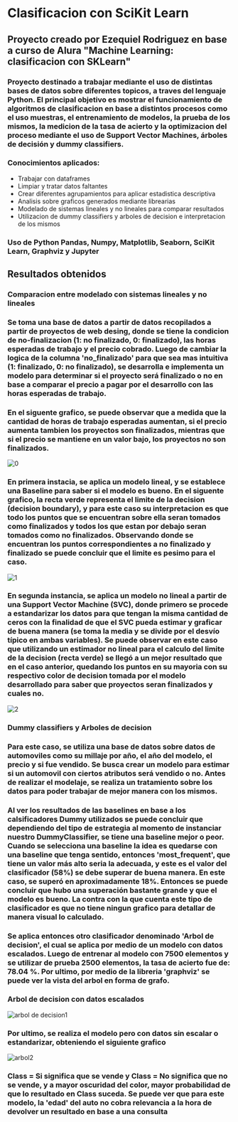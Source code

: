 # Clasificacion con SciKit Learn

## Proyecto creado por Ezequiel Rodriguez en base a curso de Alura "Machine Learning: clasificacion con SKLearn"

### Proyecto destinado a trabajar mediante el uso de distintas bases de datos sobre diferentes topicos, a traves del lenguaje Python. El principal objetivo es mostrar el funcionamiento de algoritmos de clasificacion en base a distintos procesos como el uso muestras, el entrenamiento de modelos, la prueba de los mismos, la medicion de la tasa de acierto y la optimizacion del proceso mediante el uso de Support Vector Machines, árboles de decisión y dummy classifiers.

### Conocimientos aplicados:
* Trabajar con dataframes
* Limpiar y tratar datos faltantes
* Crear diferentes agrupamientos para aplicar estadistica descriptiva
* Analisis sobre graficos generados mediante librearias
* Modelado de sistemas lineales y no lineales para comparar resultados
* Utilizacion de dummy classifiers y arboles de decision e interpretacion de los mismos

### Uso de Python Pandas, Numpy, Matplotlib, Seaborn, SciKit Learn, Graphviz y Jupyter

## Resultados obtenidos

### Comparacion entre modelado con sistemas lineales y no lineales

### Se toma una base de datos a partir de datos recopilados a partir de proyectos de web desing, donde se tiene la condicion de no-finalizacion (1: no finalizado, 0: finalizado), las horas esperadas de trabajo y el precio cobrado. Luego de cambiar la logica de la columna 'no_finalizado' para que sea mas intuitiva (1: finalizado, 0: no finalizado), se desarrolla e implementa un modelo para determinar si el proyecto será finalizado o no en base a comparar el precio a pagar por el desarrollo con las horas esperadas de trabajo.

### En el siguente grafico, se puede observar que a medida que la cantidad de horas de trabajo esperadas aumentan, si el precio aumenta tambien los proyectos son finalizados, mientras que si el precio se mantiene en un valor bajo, los proyectos no son finalizados.

![0](https://user-images.githubusercontent.com/111917955/230812889-1c53a6ea-19b1-4a26-9f8c-5516161727f5.png)

### En primera instacia, se aplica un modelo lineal, y se establece una Baseline para saber si el modelo es bueno. En el siguente grafico, la recta verde representa el limite de la decision (decision boundary), y para este caso su interpretacion es que todo los puntos que se encuentran sobre ella seran tomados como finalizados y todos los que estan por debajo seran tomados como no finalizados. Observando donde se encuentran los puntos correspondientes a no finalizado y finalizado se puede concluir que el limite es pesimo para el caso.

![1](https://user-images.githubusercontent.com/111917955/230813980-7ce99611-5ad5-4af3-9fea-ad40c6d8db38.png)

### En segunda instancia, se aplica un modelo no lineal a partir de una Support Vector Machine (SVC), donde primero se procede a estandarizar los datos para que tengan la misma cantidad de ceros con la finalidad de que el SVC pueda estimar y graficar de buena manera (se toma la media y se divide por el desvío típico en ambas variables). Se puede observar en este caso que utilizando un estimador no lineal para el calculo del limite de la decision (recta verde) se llegó a un mejor resultado que en el caso anterior, quedando los puntos en su mayoria con su respectivo color de decision tomada por el modelo desarrollado para saber que proyectos seran finalizados y cuales no.

![2](https://user-images.githubusercontent.com/111917955/230813494-e3b4b842-0c48-4d85-b26a-dce23d7470bf.png)

### Dummy classifiers y Arboles de decision

### Para este caso, se utiliza una base de datos sobre datos de automoviles como su millaje por año, el año del modelo, el precio y si fue vendido. Se busca crear un modelo para estimar si un automovil con ciertos atributos será vendido o no. Antes de realizar el modelaje, se realiza un tratamiento sobre los datos para poder trabajar de mejor manera con los mismos.

### Al ver los resultados de las baselines en base a los calsificadores Dummy utilizados se puede concluir que dependiendo del tipo de estrategia al momento de instanciar nuestro DummyClassifier, se tiene una baseline mejor o peor. Cuando se selecciona una baseline la idea es quedarse con una baseline que tenga sentido, entonces 'most_frequent', que tiene un valor más alto seria la adecuada, y este es el valor del clasificador (58%) se debe superar de buena manera. En este caso, se superó en aproximadamente 18%. Entonces se puede concluir que hubo una superación bastante grande y que el modelo es bueno. La contra con la que cuenta este tipo de clasificador es que no tiene ningun grafico para detallar de manera visual lo calculado.

### Se aplica entonces otro clasificador denominado 'Arbol de decision', el cual se aplica por medio de un modelo con datos escalados. Luego de entrenar al modelo con 7500 elementos y se utilizar de prueba 2500 elementos, la tasa de acierto fue de: 78.04 %. Por ultimo, por medio de la libreria 'graphviz' se puede ver la vista del arbol en forma de grafo.

### Arbol de decision con datos escalados

![arbol de decision1](https://user-images.githubusercontent.com/111917955/231894968-c3c2f5c6-1b33-4f06-83f9-ad4f026d0bc1.png)

### Por ultimo, se realiza el modelo pero con datos sin escalar o estandarizar, obteniendo el siguiente grafico

![arbol2](https://user-images.githubusercontent.com/111917955/231895143-d4dc4a36-90e8-461a-a022-82045e3655ab.png)

### Class = Si significa que se vende y Class = No significa que no se vende, y a mayor oscuridad del color, mayor probabilidad de que lo resultado en Class suceda. Se puede ver que para este modelo, la 'edad' del auto no cobra relevancia a la hora de devolver un resultado en base a una consulta




